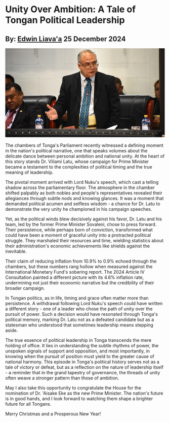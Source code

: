# Unity Over Ambition: A Tale of Tongan Political Leadership
## By: [Edwin Liava'a](https://github.com/EdwinLiavaa) 25 December 2024

<p align="center">
 <img width="800" src="https://github.com/EdwinLiavaa/liavaa.space/blob/main/blog/20241225/pic.png">
</p>

The chambers of Tonga's Parliament recently witnessed a defining moment in the nation's political narrative, one that speaks volumes about the delicate dance between personal ambition and national unity. At the heart of this story stands Dr. Viliami Latu, whose campaign for Prime Minister became a testament to the complexities of political timing and the true meaning of leadership.

The pivotal moment arrived with Lord Nuku's speech, which cast a telling shadow across the parliamentary floor. The atmosphere in the chamber shifted palpably as both nobles and people's representatives revealed their allegiances through subtle nods and knowing glances. It was a moment that demanded political acumen and selfless wisdom - a chance for Dr. Latu to demonstrate the very unity he championed in his campaign speeches.

Yet, as the political winds blew decisively against his favor, Dr. Latu and his team, led by the former Prime Minister Sovaleni, chose to press forward. Their persistence, while perhaps born of conviction, transformed what could have been a moment of graceful unity into a protracted political struggle. They marshaled their resources and time, wielding statistics about their administration's economic achievements like shields against the inevitable.

Their claim of reducing inflation from 10.9% to 0.9% echoed through the chambers, but these numbers rang hollow when measured against the International Monetary Fund's sobering report. The 2024 Article IV Consultation painted a different picture with its 4.6% inflation rate, undermining not just their economic narrative but the credibility of their broader campaign.

In Tongan politics, as in life, timing and grace often matter more than persistence. A withdrawal following Lord Nuku's speech could have written a different story - one of a leader who chose the path of unity over the pursuit of power. Such a decision would have resonated through Tonga's political memory, marking Dr. Latu not as a defeated candidate but as a statesman who understood that sometimes leadership means stepping aside.

The true essence of political leadership in Tonga transcends the mere holding of office. It lies in understanding the subtle rhythms of power, the unspoken signals of support and opposition, and most importantly, in knowing when the pursuit of position must yield to the greater cause of national harmony. This episode in Tonga's political history serves not as a tale of victory or defeat, but as a reflection on the nature of leadership itself - a reminder that in the grand tapestry of governance, the threads of unity often weave a stronger pattern than those of ambition.

May I also take this opportunity to congratulate the House for the nomination of Dr. 'Aisake Eke as the new Prime Minister. The nation's future is in good hands, and I look forward to watching them shape a brighter future for all Tongans.

Merry Christmas and a Prosperous New Year!
